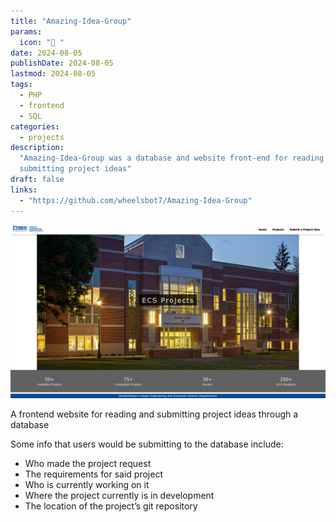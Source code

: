 ```yaml
---
title: "Amazing-Idea-Group"
params:
  icon: "󰌵 "
date: 2024-08-05
publishDate: 2024-08-05
lastmod: 2024-08-05
tags:
  - PHP
  - frontend
  - SQL
categories:
  - projects
description:
  "Amazing-Idea-Group was a database and website front-end for reading and
  submitting project ideas"
draft: false
links:
  - "https://github.com/wheelsbot7/Amazing-Idea-Group"
---
```


![Website](./AIG.png)

A frontend website for reading and submitting project ideas through a database

Some info that users would be submitting to the database include:

- Who made the project request
- The requirements for said project
- Who is currently working on it
- Where the project currently is in development
- The location of the project’s git repository
